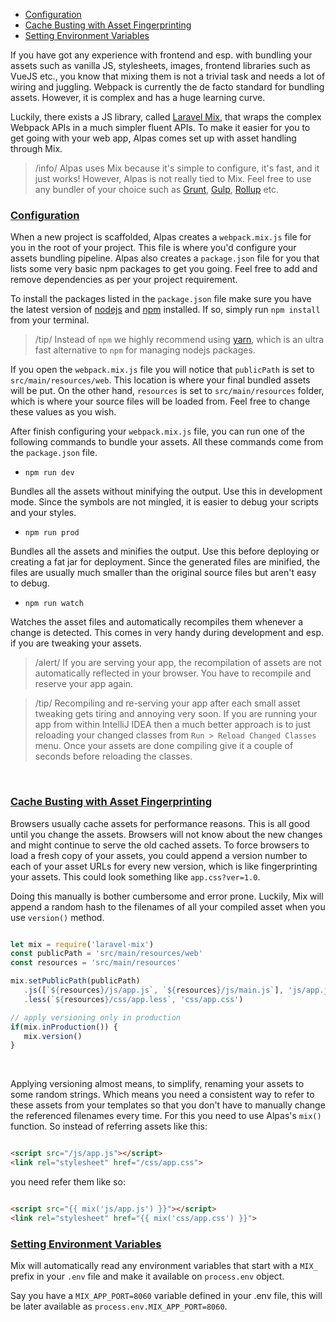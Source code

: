 - [Configuration](#configuration) 
- [Cache Busting with Asset Fingerprinting](#cache-busting-with-asset-fingerprinting)
- [Setting Environment Variables](#setting-environment-variables)

If you have got any experience with frontend and esp. with bundling your assets such as vanilla JS, stylesheets,
images, frontend libraries such as VueJS etc., you know that mixing them is not a trivial task and needs a lot of
wiring and juggling. Webpack is currently the de facto standard for bundling assets. However, it is complex and has 
a huge learning curve. 

Luckily, there exists a JS library, called [Laravel Mix](https://laravel-mix.com/), that wraps the complex Webpack 
APIs in a much simpler fluent APIs. To make it easier for you to get going with your web app, Alpas comes set up with 
asset handling through Mix.

> /info/ <span> Alpas uses Mix because it's simple to configure, it's fast, and it just works! However,
> Alpas is not really tied to Mix. Feel free to use any bundler of your choice such as 
> [Grunt](https://gruntjs.com/), [Gulp](https://gulpjs.com/), [Rollup](https://rollupjs.org/guide/en/) etc.

<a name="configuration"></a>
### [Configuration](#configuration)

When a new project is scaffolded, Alpas creates a `webpack.mix.js` file for you in the root of your project. This file
is where you'd configure your assets bundling pipeline. Alpas also creates a `package.json` file for you that lists 
some very basic npm packages to get you going. Feel free to add and remove dependencies as per your project
requirement.

To install the packages listed in the `package.json` file make sure you have the latest version of 
[nodejs](https://nodejs.org/en/) and [npm](https://www.npmjs.com/) installed. If so, simply run `npm install` from your
terminal.

> /tip/ <span>Instead of `npm` we highly recommend using [yarn](https://yarnpkg.com), which is an ultra fast 
> alternative to `npm` for managing nodejs packages.</span>

If you open the `webpack.mix.js` file you will notice that `publicPath` is set to `src/main/resources/web`. This 
location is where your final bundled assets will be put. On the other hand, `resources` is set to `src/main/resources`
folder, which is where your source files will be loaded from. Feel free to change these values as you wish.

After finish configuring your `webpack.mix.js` file, you can run one of the following commands to bundle your assets.
All these commands come from the `package.json` file.

<div class="sublist">

- `npm run dev`

Bundles all the assets without minifying the output. Use this in development mode. Since the symbols are not mingled,
it is easier to debug your scripts and your styles.

- `npm run prod`

Bundles all the assets and minifies the output. Use this before deploying or creating a fat jar for deployment. Since
the generated files are minified, the files are usually much smaller than the original source files but aren't easy
to debug.

- `npm run watch`

Watches the asset files and automatically recompiles them whenever a change is detected. This comes in very handy
during development and esp. if you are tweaking your assets.

> /alert/ <span> If you are serving your app, the recompilation of assets are not automatically reflected in your
> browser. You have to recompile and reserve your app again.</span>

> /tip/ <span> Recompiling and re-serving your app after each small asset tweaking gets tiring and annoying very soon.
> If you are running your app from within IntelliJ IDEA then a much better approach is to just reloading your 
> changed classes from `Run > Reload Changed Classes` menu. Once your assets are done compiling give it a couple of 
> seconds before reloading the classes. </span>

</div>

<br/>

<a name="cache-busting-with-asset-fingerprinting"></a>
### [Cache Busting with Asset Fingerprinting](#cache-busting-with-asset-fingerprinting)

Browsers usually cache assets for performance reasons. This is all good until you change the assets. Browsers will not
know about the new changes and might continue to serve the old cached assets. To force browsers to load a fresh copy
of your assets, you could append a version number to each of your asset URLs for every new version, which is like
fingerprinting your assets. This could look something like `app.css?ver=1.0`.

Doing this manually is bother cumbersome and error prone. Luckily, Mix will append a random hash to the
filenames of all your compiled asset when you use `version()` method.

<span class="line-numbers" data-start="1">

```javascript

let mix = require('laravel-mix')
const publicPath = 'src/main/resources/web'
const resources = 'src/main/resources'

mix.setPublicPath(publicPath)
   .js([`${resources}/js/app.js`, `${resources}/js/main.js`], 'js/app.js')
   .less(`${resources}/css/app.less`, 'css/app.css')

// apply versioning only in production
if(mix.inProduction()) {
   mix.version()
}

```

</span>

<br/>

Applying versioning almost means, to simplify, renaming your assets to some random strings. Which means you need a
consistent way to refer to these assets from your templates so that you don't have to manually change the referenced
filenames every time. For this you need to use Alpas's `mix()` function. So instead of referring assets like this:

```html

<script src="/js/app.js"></script>
<link rel="stylesheet" href="/css/app.css">

```

you need refer them like so:

```html

<script src="{{ mix('js/app.js') }}"></script>
<link rel="stylesheet" href="{{ mix('css/app.css') }}">

```

<a name="setting-environment-variables"></a>
### [Setting Environment Variables](#setting-environment-variables)

Mix will automatically read any environment variables that start with a `MIX_` prefix in your `.env` file and make it
available on `process.env` object.

Say you have a `MIX_APP_PORT=8060` variable defined in your .env file, this will be later available as 
`process.env.MIX_APP_PORT=8060`.

